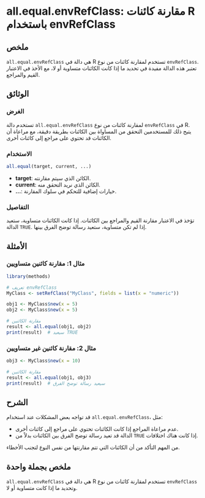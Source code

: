 <!--
Meta Description: # all.equal.envRefClass: مقارنة كائنات R باستخدام envRefClass ## ملخص `all.equal.envRefClass` هي دالة في R تستخدم لمقارنة كائنات من نوع `envRefClass`....
Meta Keywords: envrefclass, all, equal, الكائنات, مقارنة
-->

# all.equal.envRefClass: مقارنة كائنات R باستخدام envRefClass

## ملخص
`all.equal.envRefClass` هي دالة في R تستخدم لمقارنة كائنات من نوع `envRefClass`. تعتبر هذه الدالة مفيدة في تحديد ما إذا كانت الكائنات متساوية أو لا، مع الأخذ في الاعتبار القيم والمراجع.

## الوثائق
### الغرض
تستخدم دالة `all.equal.envRefClass` لمقارنة كائنات من نوع `envRefClass` في R. يتيح ذلك للمستخدمين التحقق من المساواة بين الكائنات بطريقة دقيقة، مع مراعاة أن الكائنات قد تحتوي على مراجع إلى كائنات أخرى.

### الاستخدام
```R
all.equal(target, current, ...)
```
- **target**: الكائن الذي سيتم مقارنته.
- **current**: الكائن الذي نريد التحقق منه.
- **...**: خيارات إضافية للتحكم في سلوك المقارنة.

### التفاصيل
تؤخذ في الاعتبار مقارنة القيم والمراجع بين الكائنات. إذا كانت الكائنات متساوية، ستعيد الدالة `TRUE`. إذا لم تكن متساوية، ستعيد رسالة توضح الفرق بينها.

## الأمثلة
### مثال 1: مقارنة كائنين متساويين
```R
library(methods)

# تعريف envRefClass
MyClass <- setRefClass("MyClass", fields = list(x = "numeric"))

obj1 <- MyClass$new(x = 5)
obj2 <- MyClass$new(x = 5)

# مقارنة الكائنين
result <- all.equal(obj1, obj2)
print(result)  # سيعيد TRUE
```

### مثال 2: مقارنة كائنين غير متساويين
```R
obj3 <- MyClass$new(x = 10)

# مقارنة الكائنين
result <- all.equal(obj1, obj3)
print(result)  # سيعيد رسالة توضح الفرق
```

## الشرح
قد تواجه بعض المشكلات عند استخدام `all.equal.envRefClass`، مثل:
- عدم مراعاة المراجع إذا كانت الكائنات تحتوي على مراجع إلى كائنات أخرى.
- الدالة قد تعيد رسالة توضح الفرق بين الكائنات بدلاً من `TRUE` إذا كانت هناك اختلافات.

من المهم التأكد من أن الكائنات التي تتم مقارنتها من نفس النوع لتجنب الأخطاء. 

## ملخص بجملة واحدة
`all.equal.envRefClass` هي دالة في R تستخدم لمقارنة كائنات من نوع `envRefClass` وتحديد ما إذا كانت متساوية أو لا.